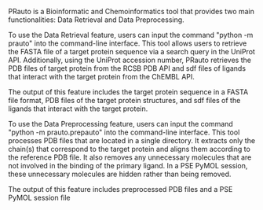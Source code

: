 PRauto is a Bioinformatic and Chemoinformatics tool
that provides two main functionalities: Data Retrieval and Data Preprocessing.

To use the Data Retrieval feature, users can input the command "python -m prauto" into the command-line interface. This tool allows users to retrieve the FASTA file of a target protein sequence via a search query in the UniProt API. Additionally, using the UniProt accession number, PRauto retrieves the PDB files of target protein from the RCSB PDB API and sdf files of ligands that interact with the target protein from the ChEMBL API.

The output of this feature includes the target protein sequence in a FASTA file format, PDB files of the target protein structures, and sdf files of the ligands that interact with the target protein.

To use the Data Preprocessing feature, users can input the command "python -m prauto.prepauto" into the command-line interface. This tool processes PDB files that are located in a single directory. It extracts only the chain(s) that correspond to the target protein and aligns them according to the reference PDB file. It also removes any unnecessary molecules that are not involved in the binding of the primary ligand. In a PSE PyMOL session, these unnecessary molecules are hidden rather than being removed.

The output of this feature includes preprocessed PDB files and a PSE PyMOL session file
